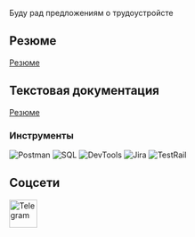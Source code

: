 Буду рад предложениям о трудоустройсте

## Резюме
[Резюме](https://drive.google.com/your-resume-link)

## Текстовая документация
[Резюме](https://drive.google.com/your-resume-link)

### Инструменты
![Postman](https://img.shields.io/badge/-Postman-090909?style=for-the-badge&logo=postman&logoColor=FF6C37)
![SQL](https://img.shields.io/badge/-SQL-090909?style=for-the-badge&logo=mysql&logoColor=FFFFFF)
![DevTools](https://img.shields.io/badge/-DevTools-090909?style=for-the-badge&logo=google-chrome&logoColor=4285F4)
![Jira](https://img.shields.io/badge/-Jira-090909?style=for-the-badge&logo=jira&logoColor=0052CC) 
![TestRail](https://img.shields.io/badge/-TestRail-090909?style=for-the-badge&logo=testrail&logoColor=E7B400)

## Соцсети
<a href="https://t.me/ваш_никнейм" target="_blank">
    <img src="images/telegram-logo.png" alt="Telegram" width="50" height="50"/>
</a>
